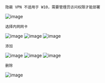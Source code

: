 	隐蔽 VPN 不适用于 W10，需要管理员访问权限才能部署

![image](/assets/Pentest_Note/master/img/239.png)
	
	选择内网网卡
![image](/assets/Pentest_Note/master/img/240.png)
![image](/assets/Pentest_Note/master/img/241.png)
![image](/assets/Pentest_Note/master/img/242.png)

	添加
![image](/assets/Pentest_Note/master/img/243.png)
![image](/assets/Pentest_Note/master/img/244.png)
![image](/assets/Pentest_Note/master/img/245.png)

	删除
![image](/assets/Pentest_Note/master/img/246.png)